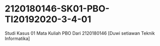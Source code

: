 # 2120180146-SK01-PBO-TI20192020-3-4-01
Studi Kasus 01 Mata Kuliah PBO Dari 2120180146 [Duwi setiawan Teknik Informatika]
